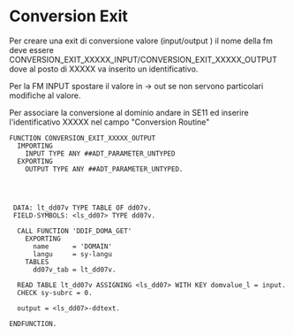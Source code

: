 <h1>Conversion Exit</h1>    

Per creare una exit di conversione valore (input/output ) il nome della fm deve essere CONVERSION_EXIT_XXXXX_INPUT/CONVERSION_EXIT_XXXXX_OUTPUT dove al posto di 
XXXXX va inserito un identificativo.    
  
Per la FM INPUT spostare il valore in -> out se non servono particolari modifiche al valore. 

Per associare la conversione al dominio andare in SE11 ed inserire l'identificativo XXXXX nel campo "Conversion Routine"


```abap
FUNCTION CONVERSION_EXIT_XXXXX_OUTPUT
  IMPORTING
    INPUT TYPE ANY ##ADT_PARAMETER_UNTYPED
  EXPORTING
    OUTPUT TYPE ANY ##ADT_PARAMETER_UNTYPED.




 DATA: lt_dd07v TYPE TABLE OF dd07v.
 FIELD-SYMBOLS: <ls_dd07> TYPE dd07v.

  CALL FUNCTION 'DDIF_DOMA_GET'
    EXPORTING
      name      = 'DOMAIN'
      langu     = sy-langu
    TABLES
      dd07v_tab = lt_dd07v.

  READ TABLE lt_dd07v ASSIGNING <ls_dd07> WITH KEY domvalue_l = input.
  CHECK sy-subrc = 0.

  output = <ls_dd07>-ddtext.

ENDFUNCTION.
```
